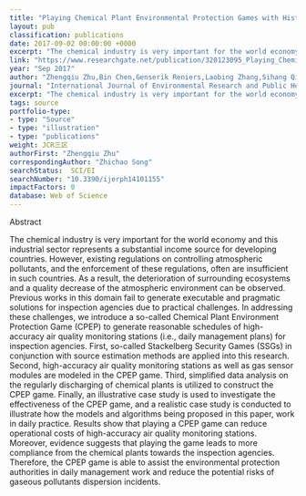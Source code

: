```yaml
---
title: "Playing Chemical Plant Environmental Protection Games with Historical Monitoring Data"
layout: pub
classification: publications
date: 2017-09-02 00:00:00 +0000
excerpt: "The chemical industry is very important for the world economy and this industrial sector represents a substantial income source for developing countries. However, existing regulations on controlling atmospheric pollutants, and the enforcement of these regulations, often are insufficient in such countries. As a result, the deterioration of surroundi..."
link: "https://www.researchgate.net/publication/320123095_Playing_Chemical_Plant_Environmental_Protection_Games_with_Historical_Monitoring_Data"
year: "Sep 2017"
author: "Zhengqiu Zhu,Bin Chen,Genserik Reniers,Laobing Zhang,Sihang Qiu,Zhichao Song,"
journal: "International Journal of Environmental Research and Public Health (IJERPH)"
excerpt: "The chemical industry is very important for the world economy and this industrial sector represents a substantial income source for developing countries. However, existing regulations on controlling atmospheric pollutants, and the enforcement of these regulations, often are insufficient in such countries. As a result, the deterioration of surroundi..."
tags: source
portfolio-type: 
- type: "Source"
- type: "illustration"
- type: "publications"
weight: JCR三区
authorFirst: "Zhengqiu Zhu"
correspondingAuthor: "Zhichao Song"
searchStatus:  SCI/EI
searchNumber: "10.3390/ijerph14101155"
impactFactors: 0
database: Web of Science
---
```

Abstract

The chemical industry is very important for the world economy and this industrial sector represents a substantial income source for developing countries. However, existing regulations on controlling atmospheric pollutants, and the enforcement of these regulations, often are insufficient in such countries. As a result, the deterioration of surrounding ecosystems and a quality decrease of the atmospheric environment can be observed. Previous works in this domain fail to generate executable and pragmatic solutions for inspection agencies due to practical challenges. In addressing these challenges, we introduce a so-called Chemical Plant Environment Protection Game (CPEP) to generate reasonable schedules of high-accuracy air quality monitoring stations (i.e., daily management plans) for inspection agencies. First, so-called Stackelberg Security Games (SSGs) in conjunction with source estimation methods are applied into this research. Second, high-accuracy air quality monitoring stations as well as gas sensor modules are modeled in the CPEP game. Third, simplified data analysis on the regularly discharging of chemical plants is utilized to construct the CPEP game. Finally, an illustrative case study is used to investigate the effectiveness of the CPEP game, and a realistic case study is conducted to illustrate how the models and algorithms being proposed in this paper, work in daily practice. Results show that playing a CPEP game can reduce operational costs of high-accuracy air quality monitoring stations. Moreover, evidence suggests that playing the game leads to more compliance from the chemical plants towards the inspection agencies. Therefore, the CPEP game is able to assist the environmental protection authorities in daily management work and reduce the potential risks of gaseous pollutants dispersion incidents.